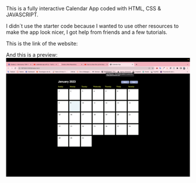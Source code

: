 This is a fully interactive Calendar App coded with HTML, CSS & JAVASCRIPT.

I didn´t use the starter code because I wanted to use other resources to make the app look nicer, I got help from friends and a few tutorials.

This is the link of the website:

And this is a preview:
![Getting Started](images/ss.jpg)

